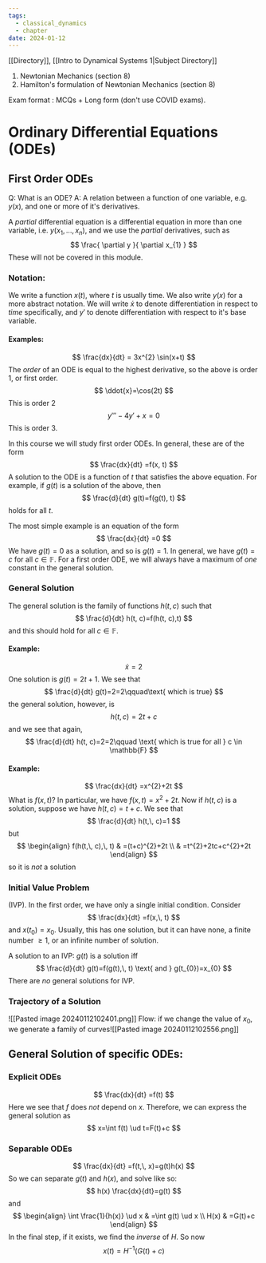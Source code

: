```yaml
---
tags:
  - classical_dynamics
  - chapter
date: 2024-01-12
---
```

[[Directory]], [[Intro to Dynamical Systems 1|Subject Directory]]
1. Newtonian Mechanics (section 8)
2. Hamilton's formulation of Newtonian Mechanics (section 8)

Exam format : MCQs + Long form (don't use COVID exams). 

# Ordinary Differential Equations (ODEs)
## First Order ODEs
Q: What is an ODE? 
A: A relation between a function of one variable, e.g. ${} y(x) {}$, and one or more of it's derivatives.

A *partial* differential equation is a differential equation in more than one variable, i.e. ${} y(x_{1},\,\dots,\,x_{n}) {}$, and we use the *partial* derivatives, such as
$$
\frac{ \partial y }{ \partial x_{1} } 
$$
These will not be covered in this module.
### Notation:
We write a function ${} x(t)$, where $t$ is usually time. We also write ${} y(x)$ for a more abstract notation. We will write ${} \dot{x} {}$ to denote differentiation in respect to *time* specifically, and $y' {}$ to denote differentiation with respect to it's base variable.

#### Examples:
$$
\frac{dx}{dt}  = 3x^{2} \sin(x+t)
$$
The *order* of an ODE is equal to the highest derivative, so the above is order 1, or first order. 
$$
\ddot{x}=\cos(2t)
$$
This is order 2
$${} y'''-4y'+x=0 {}$$
This is order 3.

In this course we will study first order ODEs. In general, these are of the form
$$
\frac{dx}{dt} =f(x, t)
$$
A solution to the ODE is a function of $t$ that satisfies the above equation. For example, if ${} g(t)$ is a solution of the above, then 
$$
\frac{d}{dt} g(t)=f(g(t), t)
$$
holds for all $t {}$.

The most simple example is an equation of the form
$$
\frac{dx}{dt} =0
$$
We have ${} g(t)=0 {}$ as a solution, and so is ${} g(t)=1 {}$. In general, we have ${} g(t)=c {}$ for all ${} c \in \mathbb{F} {}$. For a first order ODE, we will always have a maximum of *one* constant in the general solution.
### General Solution
The general solution is the family of functions ${} h(t, c) {}$ such that 
$$
\frac{d}{dt} h(t, c)=f(h(t, c),t)
$$
and this should hold for all ${} c \in \mathbb{F} {}$.
#### Example:
$${} \dot{x}=2 {}$$
One solution is ${} g(t)=2t+1 {}$. We see that
$$
\frac{d}{dt} g(t)=2=2\qquad\text{ which is true}
$$
the general solution, however, is
$$
h(t,\, c)=2t+c
$$
and we see that again, 
$$
\frac{d}{dt} h(t, c)=2=2\qquad \text{ which is true for all } c \in \mathbb{F}
$$
#### Example:
$$
\frac{dx}{dt} =x^{2}+2t
$$
What is ${} f(x, t) {}$? In particular, we have ${} f(x,\, t)=x^{2}+2t {}$. Now if ${} h(t,\, c) {}$ is a solution, suppose we have ${} h(t,\, c)=t+c {}$. We see that 
$$
\frac{d}{dt} h(t,\, c)=1
$$
but
$$
\begin{align}
 f(h(t,\, c),\, t) & =(t+c)^{2}+2t  \\
  & =t^{2}+2tc+c^{2}+2t
 \end{align}
$$
so it is *not* a solution
### Initial Value Problem
(IVP). In the first order, we have only a single initial condition. Consider
$$
\frac{dx}{dt} =f(x,\, t)
$$
and ${} x(t_{0})=x_{0} {}$. Usually, this has one solution, but it can have none, a finite number $\geq 1$, or an infinite number of solution.

A solution to an IVP:
${} g(t)$ is a solution iff 
$$
\frac{d}{dt} g(t)=f(g(t),\, t) \text{ and } g(t_{0})=x_{0}
$$
There are *no* general solutions for IVP.
### Trajectory of a Solution
![[Pasted image 20240112102401.png]]
Flow: if we change the value of $x_{0} {}$, we generate a family of curves![[Pasted image 20240112102556.png]]
## General Solution of specific ODEs:
### Explicit ODEs
$$
\frac{dx}{dt} =f(t)
$$
Here we see that $f$ does *not* depend on $x$. Therefore, we can express the general solution as
$$
x=\int f(t) \ud t=F(t)+c 
$$
### Separable ODEs
$$
\frac{dx}{dt} =f(t,\, x)=g(t)h(x)
$$
So we can separate ${} g(t) {}$ and ${} h(x) {}$, and solve like so:
$$
h(x) \frac{dx}{dt}=g(t) 
$$
and
$$
\begin{align}
 \int \frac{1}{h(x)} \ud x  & =\int g(t) \ud x    \\
H(x) & =G(t)+c
 \end{align}
$$
In the final step, if it exists, we find the *inverse* of $H$. So now
$$
x(t)=H^{-1}(G(t)+c)
$$
